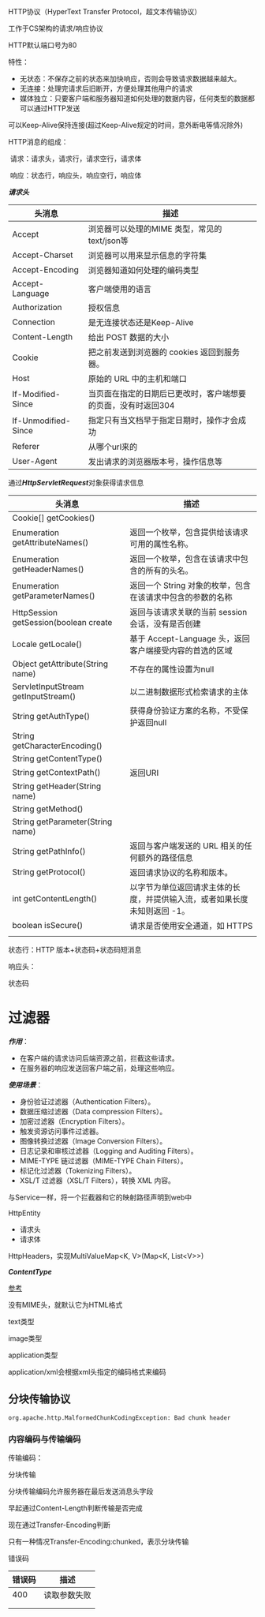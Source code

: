 HTTP协议（HyperText Transfer Protocol，超文本传输协议）

工作于CS架构的请求/响应协议

HTTP默认端口号为80



特性：

* 无状态：不保存之前的状态来加快响应，否则会导致请求数据越来越大。
* 无连接：处理完请求后旧断开，方便处理其他用户的请求
* 媒体独立：只要客户端和服务器知道如何处理的数据内容，任何类型的数据都可以通过HTTP发送

可以Keep-Alive保持连接(超过Keep-Alive规定的时间，意外断电等情况除外)



HTTP消息的组成：

​	请求：请求头，请求行，请求空行，请求体

​	响应：状态行，响应头，响应空行，响应体



***请求头***

| 头消息              | 描述                                                         |
| ------------------- | ------------------------------------------------------------ |
| Accept              | 浏览器可以处理的MIME 类型，常见的text/json等                 |
| Accept-Charset      | 浏览器可以用来显示信息的字符集                               |
| Accept-Encoding     | 浏览器知道如何处理的编码类型                                 |
| Accept-Language     | 客户端使用的语言                                             |
| Authorization       | 授权信息                                                     |
| Connection          | 是无连接状态还是Keep-Alive                                   |
| Content-Length      | 给出 POST 数据的大小                                         |
| Cookie              | 把之前发送到浏览器的 cookies 返回到服务器。                  |
| Host                | 原始的 URL 中的主机和端口                                    |
| If-Modified-Since   | 当页面在指定的日期后已更改时，客户端想要的页面，没有时返回304 |
| If-Unmodified-Since | 指定只有当文档早于指定日期时，操作才会成功                   |
| Referer             | 从哪个url来的                                                |
| User-Agent          | 发出请求的浏览器版本号，操作信息等                           |

通过***HttpServletRequest***对象获得请求信息

| 头消息                                | 描述                                                         |
| ------------------------------------- | ------------------------------------------------------------ |
| Cookie[] getCookies()                 |                                                              |
| Enumeration getAttributeNames()       | 返回一个枚举，包含提供给该请求可用的属性名称。               |
| Enumeration getHeaderNames()          | 返回一个枚举，包含在该请求中包含的所有的头名。               |
| Enumeration getParameterNames()       | 返回一个 String 对象的枚举，包含在该请求中包含的参数的名称   |
| HttpSession getSession(boolean create | 返回与该请求关联的当前 session 会话，没有是否创建            |
| Locale getLocale()                    | 基于 Accept-Language 头，返回客户端接受内容的首选的区域      |
| Object getAttribute(String name)      | 不存在的属性设置为null                                       |
| ServletInputStream getInputStream()   | 以二进制数据形式检索请求的主体                               |
| String getAuthType()                  | 获得身份验证方案的名称，不受保护返回null                     |
| String getCharacterEncoding()         |                                                              |
| String getContentType()               |                                                              |
| String getContextPath()               | 返回URI                                                      |
| String getHeader(String name)         |                                                              |
| String getMethod()                    |                                                              |
| String getParameter(String name)      |                                                              |
| String getPathInfo()                  | 返回与客户端发送的 URL 相关的任何额外的路径信息              |
| String getProtocol()                  | 返回请求协议的名称和版本。                                   |
| int getContentLength()                | 以字节为单位返回请求主体的长度，并提供输入流，或者如果长度未知则返回 -1。 |
| boolean isSecure()                    | 请求是否使用安全通道，如 HTTPS                               |
|                                       |                                                              |

状态行：HTTP 版本+状态码+状态码短消息

响应头：

状态码



# 过滤器



***作用***：

- 在客户端的请求访问后端资源之前，拦截这些请求。
- 在服务器的响应发送回客户端之前，处理这些响应。



***使用场景***：

- 身份验证过滤器（Authentication Filters）。
- 数据压缩过滤器（Data compression Filters）。
- 加密过滤器（Encryption Filters）。
- 触发资源访问事件过滤器。
- 图像转换过滤器（Image Conversion Filters）。
- 日志记录和审核过滤器（Logging and Auditing Filters）。
- MIME-TYPE 链过滤器（MIME-TYPE Chain Filters）。
- 标记化过滤器（Tokenizing Filters）。
- XSL/T 过滤器（XSL/T Filters），转换 XML 内容。

与Service一样，将一个拦截器和它的映射路径声明到web中





HttpEntity

* 请求头
* 请求体



HttpHeaders，实现MultiValueMap<K, V>(Map<K, List\<V>>)

***ContentType***

[参考](https://blog.csdn.net/qq_37651267/article/details/91380351)

没有MIME头，就默认它为HTML格式

text类型

image类型

application类型

application/xml会根据xml头指定的编码格式来编码































## 分块传输协议



`org.apache.http.MalformedChunkCodingException: Bad chunk header`





### 内容编码与传输编码

传输编码：

分块传输









分块传输编码允许服务器在最后发送消息头字段



早起通过Content-Length判断传输是否完成

现在通过Transfer-Encoding判断

只有一种情况Transfer-Encoding:chunked，表示分块传输





错误码

| 错误码 | 描述         |
| ------ | ------------ |
| 400    | 读取参数失败 |
|        |              |
|        |              |










